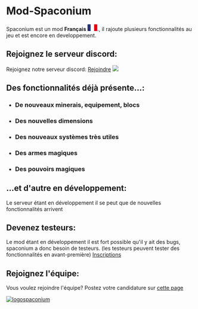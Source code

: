 # Mod-Spaconium
Spaconium est un mod **Français** <img src="/Readme/gallery/images.png" alt="france" width="26"/>., il rajoute plusieurs fonctionnalités au jeu et est encore en developpement.
## Rejoignez le serveur discord:
Rejoignez notre serveur discord: <a href="https://discor.io/spaconium">Rejoindre</a>
<img src="https://discordapp.com/api/guilds/978527342811045888/widget.png?style=banner2" href="https://discord.io/spaconium">
## Des fonctionnalités déjà présente...:
- ### De nouveaux minerais, equipement, blocs
- ### Des nouvelles dimensions
- ### Des nouveaux systèmes très utiles
- ### Des armes magiques
- ### Des pouvoirs magiques
## ...et d'autre en développement:
Le serveur étant en développement il se peut que de nouvelles fonctionnalités arrivent

## Devenez testeurs:
Le mod étant en développement il est fort possible qu'il y ait des bugs, spaconium a donc besoin de testeurs. (les testeurs peuvent tester des fonctionnalités en avant-première)
<a href="https://gzod01.github.io/spaconium/private/inscription-testers">Inscriptions</a>


## Rejoignez l'équipe:
Vous voulez rejoindre l'équipe?
Postez votre candidature sur <a href="https://gzod01.github.io/spaconium/private/candidatures">cette page</a>

[![logospaconium](https://cdn.discordapp.com/attachments/1037270814057300052/1037347117733249084/logospaconium.png)](https://discord.io/spaconium)

